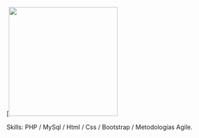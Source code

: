 [<img src="https://user-images.githubusercontent.com/69437600/129462925-f06f9f7a-685a-406d-99d1-af70be464160.jpg" height="250">

Skills: PHP / MySql / Html / Css / Bootstrap / Metodologías Agile.
